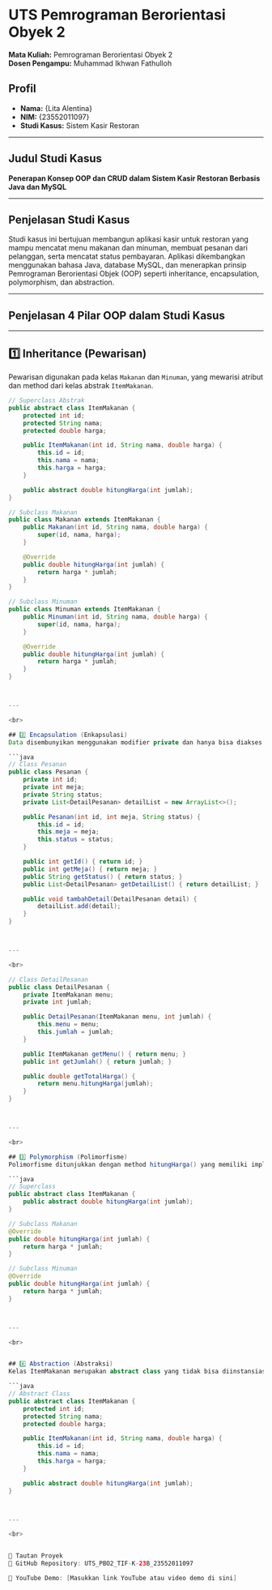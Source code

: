 # UTS Pemrograman Berorientasi Obyek 2

**Mata Kuliah:** Pemrograman Berorientasi Obyek 2  
**Dosen Pengampu:** Muhammad Ikhwan Fathulloh

## Profil

- **Nama:** {Lita Alentina}  
- **NIM:** {23552011097}  
- **Studi Kasus:** Sistem Kasir Restoran

---

## Judul Studi Kasus

**Penerapan Konsep OOP dan CRUD dalam Sistem Kasir Restoran Berbasis Java dan MySQL**

---

## Penjelasan Studi Kasus

Studi kasus ini bertujuan membangun aplikasi kasir untuk restoran yang mampu mencatat menu makanan dan minuman, membuat pesanan dari pelanggan, serta mencatat status pembayaran. Aplikasi dikembangkan menggunakan bahasa Java, database MySQL, dan menerapkan prinsip Pemrograman Berorientasi Objek (OOP) seperti inheritance, encapsulation, polymorphism, dan abstraction.

---

## Penjelasan 4 Pilar OOP dalam Studi Kasus

---

## 1️⃣ Inheritance (Pewarisan)

Pewarisan digunakan pada kelas `Makanan` dan `Minuman`, yang mewarisi atribut dan method dari kelas abstrak `ItemMakanan`.

```java
// Superclass Abstrak
public abstract class ItemMakanan {
    protected int id;
    protected String nama;
    protected double harga;

    public ItemMakanan(int id, String nama, double harga) {
        this.id = id;
        this.nama = nama;
        this.harga = harga;
    }

    public abstract double hitungHarga(int jumlah);
}

// Subclass Makanan
public class Makanan extends ItemMakanan {
    public Makanan(int id, String nama, double harga) {
        super(id, nama, harga);
    }

    @Override
    public double hitungHarga(int jumlah) {
        return harga * jumlah;
    }
}

// Subclass Minuman
public class Minuman extends ItemMakanan {
    public Minuman(int id, String nama, double harga) {
        super(id, nama, harga);
    }

    @Override
    public double hitungHarga(int jumlah) {
        return harga * jumlah;
    }
}



---

<br>

## 2️⃣ Encapsulation (Enkapsulasi)
Data disembunyikan menggunakan modifier private dan hanya bisa diakses melalui getter/setter untuk menjaga keamanan data.

```java
// Class Pesanan
public class Pesanan {
    private int id;
    private int meja;
    private String status;
    private List<DetailPesanan> detailList = new ArrayList<>();

    public Pesanan(int id, int meja, String status) {
        this.id = id;
        this.meja = meja;
        this.status = status;
    }

    public int getId() { return id; }
    public int getMeja() { return meja; }
    public String getStatus() { return status; }
    public List<DetailPesanan> getDetailList() { return detailList; }

    public void tambahDetail(DetailPesanan detail) {
        detailList.add(detail);
    }
}



---

<br>

// Class DetailPesanan
public class DetailPesanan {
    private ItemMakanan menu;
    private int jumlah;

    public DetailPesanan(ItemMakanan menu, int jumlah) {
        this.menu = menu;
        this.jumlah = jumlah;
    }

    public ItemMakanan getMenu() { return menu; }
    public int getJumlah() { return jumlah; }

    public double getTotalHarga() {
        return menu.hitungHarga(jumlah);
    }
}



---

<br>

## 3️⃣ Polymorphism (Polimorfisme)
Polimorfisme ditunjukkan dengan method hitungHarga() yang memiliki implementasi berbeda di setiap subclass, tetapi dipanggil menggunakan referensi ItemMakanan.

```java
// Superclass
public abstract class ItemMakanan {
    public abstract double hitungHarga(int jumlah);
}

// Subclass Makanan
@Override
public double hitungHarga(int jumlah) {
    return harga * jumlah;
}

// Subclass Minuman
@Override
public double hitungHarga(int jumlah) {
    return harga * jumlah;
}



---

<br>


## 4️⃣ Abstraction (Abstraksi)
Kelas ItemMakanan merupakan abstract class yang tidak bisa diinstansiasi secara langsung. Method hitungHarga dideklarasikan secara abstrak agar wajib diimplementasikan oleh subclass.

```java
// Abstract Class
public abstract class ItemMakanan {
    protected int id;
    protected String nama;
    protected double harga;

    public ItemMakanan(int id, String nama, double harga) {
        this.id = id;
        this.nama = nama;
        this.harga = harga;
    }

    public abstract double hitungHarga(int jumlah);
}



---

<br>


🔗 Tautan Proyek
📁 GitHub Repository: UTS_PBO2_TIF-K-23B_23552011097

🎥 YouTube Demo: [Masukkan link YouTube atau video demo di sini]




